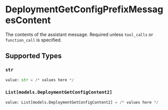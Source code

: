 # DeploymentGetConfigPrefixMessagesContent

The contents of the assistant message. Required unless `tool_calls` or `function_call` is specified.


## Supported Types

### `str`

```python
value: str = /* values here */
```

### `List[models.DeploymentGetConfigContent2]`

```python
value: List[models.DeploymentGetConfigContent2] = /* values here */
```

